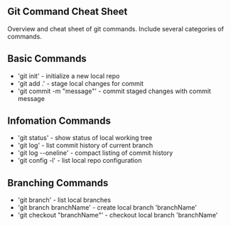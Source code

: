 ## Git Command Cheat Sheet

Overview and cheat sheet of git commands. Include several categories of commands.

## Basic Commands

* 'git init' - initialize a new local repo
* 'git add .' - stage local changes for commit
* 'git commit -m "message"' - commit staged changes with commit message

## Infomation Commands

* 'git status' - show status of local working tree
* 'git log' - list commit history of current branch
* 'git log --oneline' - compact listing of commit history
* 'git config -l' - list local repo configuration

## Branching Commands

* 'git branch' - list local branches
* 'git branch branchName' - create local branch 'branchName'
* 'git checkout "branchName"' - checkout local branch 'branchName'

